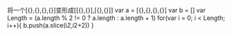 将一个[{},{},{},{}]变形成[[{},{}],[{},{}]]
var a = [{},{},{},{}]
var b = []
var Length = (a.length % 2 != 0 ? a.length : a.length + 1)
for(var i = 0; i < Length; i++){
	b.push(a.slice(i*2,i*2+2))
}